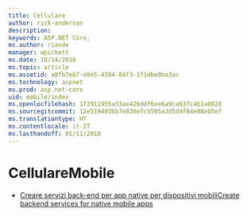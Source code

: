 ```yaml
---
title: Cellulare
author: rick-anderson
description: 
keywords: ASP.NET Core,
ms.author: riande
manager: wpickett
ms.date: 10/14/2016
ms.topic: article
ms.assetid: a8fb7eb7-e0e5-4394-84f3-1f1dbe0ba3ac
ms.technology: aspnet
ms.prod: asp.net-core
uid: mobile/index
ms.openlocfilehash: 1f3911955a33ae426ddf6ee6a9ca63fc4b1a0828
ms.sourcegitcommit: 12e5194936b7e820efc5505a2d5d4f84e88eb5ef
ms.translationtype: HT
ms.contentlocale: it-IT
ms.lasthandoff: 01/11/2018
---
```

# <a name="mobile"></a><span data-ttu-id="f87bf-103">Cellulare</span><span class="sxs-lookup"><span data-stu-id="f87bf-103">Mobile</span></span>

*   [<span data-ttu-id="f87bf-104">Creare servizi back-end per app native per dispositivi mobili</span><span class="sxs-lookup"><span data-stu-id="f87bf-104">Create backend services for native mobile apps</span></span>](native-mobile-backend.md)

